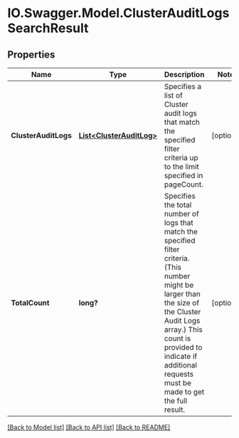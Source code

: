 # IO.Swagger.Model.ClusterAuditLogsSearchResult
## Properties

Name | Type | Description | Notes
------------ | ------------- | ------------- | -------------
**ClusterAuditLogs** | [**List&lt;ClusterAuditLog&gt;**](ClusterAuditLog.md) | Specifies a list of Cluster audit logs that match the specified filter criteria up to the limit specified in pageCount. | [optional] 
**TotalCount** | **long?** | Specifies the total number of logs that match the specified filter criteria. (This number might be larger than the size of the Cluster Audit Logs array.) This count is provided to indicate if additional requests must be made to get the full result. | [optional] 

[[Back to Model list]](../README.md#documentation-for-models) [[Back to API list]](../README.md#documentation-for-api-endpoints) [[Back to README]](../README.md)

